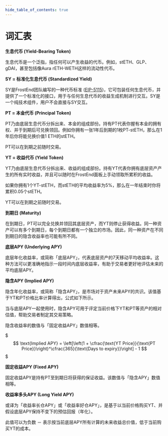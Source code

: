 ```yaml
---
hide_table_of_contents: true
---
```


# 词汇表

**生息代币 (Yield-Bearing Token)**

生息代币是一个泛指，指任何可以产生收益的代币。例如，stETH、GLP、gDAI，甚至包括像Aura rETH-WETH这样的流动性代币。

**SY = 标准化生息代币 (Standardized Yield)**

SY是FrostEnd团队编写的一种代币标准 ([EIP-5115](https://eips.ethereum.org/EIPS/eip-5115))，它可包装任何生息代币，并提供了一个标准化的接口，用于与任何生息代币的收益生成机制进行交互。SY是一个纯技术组件，用户不会直接与SY交互。

**PT = 本金代币 (Principal Token)**

PT乃由底层生息代币分拆出来、本金的组成部份。持有PT代表你握有本金的拥有权、并于到期后可兑换领回。例如你拥有一张1年后到期的1枚PT-stETH，那么在1年后你将能兑换价值1 ETH的stETH。

PT可以在到期之前随时交易。

**YT = 收益代币 (Yield Token)**

YT乃由底层生息代币分拆出来、收益的组成部份。持有YT代表你拥有底层资产产生的所有实时收益，并且可以随时在FrostEnd面板上手动领取所累积的收益。

如果你拥有1个YT-stETH，而stETH的平均收益率为5%，那么在一年结束时你将累积0.05个stETH。

YT可以在到期之前随时交易。

**到期日 (Maturity)**

在到期日，PT可以完全兑换并领回其底层资产，而YT则停止获得收益。同一种资产可以有多个到期日，每个到期日都有一个独立的市场。因此，同一种资产在不同到期日的隐含收益率也可能有所不同。

**底层APY (Underlying APY)**

底层年化收益率，或简称「底层APY」，代表底层资产的7天移动平均收益率。这种方法可以更准确地指示一段时间内底层收益率，有助于交易者更好地评估未来的平均底层APY。

**隐含APY (Implied APY)**

隐含年化收益率，或简称「隐含APY」，是市场对于资产未来APY的共识。该值基于YT和PT价格比率计算得出，公式如下所示。

当与底层APY一起使用时，隐含APY可用于评定当前价格下YT和PT等资产的相对估值，帮助交易者制定其交易策略。

隐含收益率的数值与「固定收益APY」数值相等。


$$$
\text{Implied APY} = \left[\left(1 + \cfrac{\text{YT Price}}{\text{PT Price}}\right)^\cfrac{365}{\text{Days to expiry}}\right] - 1
$$$

**固定收益APY (Fixed APY)**

固定收益APY是持有PT至到期日将获得的保证收益。该数值与「隐含APY」数值相等。

**收益率多头APY (Long Yield APY)**

或译为「收益率长仓APY」或「收益率好仓APY」，是基于以当前价格购买YT、并假设底层APY保持不变下的预估回报（年化）。

此值可以为负数 － 表示按当前底层APY所有计算的未来收益总价值，低于当前购买YT的成本。

